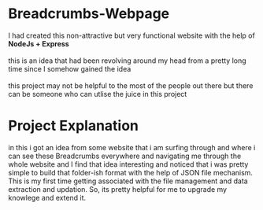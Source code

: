 # Breadcrumbs-Webpage

I had created this non-attractive but very functional website with the help of **NodeJs + Express**<br>
<br>
this is an idea that had been revolving around my head from a pretty long time since I somehow gained the idea
<br>
<br>
this project may not be helpful to the most of the people out there but there can be someone who can utlise the juice in this project<br>
# Project Explanation

in this i got an idea from some website that i am surfing through and where i can see these Breadcrumbs everywhere and navigating me through the whole website and I find that idea interesting and noticed that i was pretty simple to build that folder-ish format with the help of JSON file mechanism. 
<br>
This is my first time getting associated with the file management and data extraction and updation. So, its pretty helpful for me to upgrade my knowlege and extend it.
